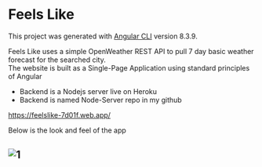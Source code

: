 # Feels Like

This project was generated with [Angular CLI](https://github.com/angular/angular-cli) version 8.3.9.

Feels Like uses a simple OpenWeather REST API to pull 7 day basic weather forecast for the searched city. </br>
The website is built as a Single-Page Application using standard principles of Angular
- Backend is a Nodejs server live on Heroku
- Backend is named Node-Server repo in my github

https://feelslike-7d01f.web.app/

Below is the look and feel of the app

![1](https://github.com/pandyama/Klima/blob/master/Capture.PNG)
---

